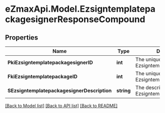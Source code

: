 
# eZmaxApi.Model.EzsigntemplatepackagesignerResponseCompound

## Properties

Name | Type | Description | Notes
------------ | ------------- | ------------- | -------------
**PkiEzsigntemplatepackagesignerID** | **int** | The unique ID of the Ezsigntemplatepackagesigner | 
**FkiEzsigntemplatepackageID** | **int** | The unique ID of the Ezsigntemplatepackage | 
**SEzsigntemplatepackagesignerDescription** | **string** | The description of the Ezsigntemplatepackagesigner | 

[[Back to Model list]](../README.md#documentation-for-models)
[[Back to API list]](../README.md#documentation-for-api-endpoints)
[[Back to README]](../README.md)

